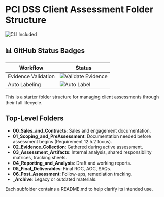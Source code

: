 # PCI DSS Client Assessment Folder Structure


![CLI Included](https://img.shields.io/badge/Starter%20CLI-Included-brightgreen?style=flat-square)

## 📊 GitHub Status Badges

| Workflow | Status |
|----------|--------|
| Evidence Validation | ![Validate Evidence](https://github.com/scottnorton-io/PCIcology-Assessment-Starter-Kit/actions/workflows/validate-evidence.yml/badge.svg) |
| Auto Labeling | ![Auto Label](https://github.com/scottnorton-io/PCIcology-Assessment-Starter-Kit/actions/workflows/auto-label.yml/badge.svg) |

This is a starter folder structure for managing client assessments through their full lifecycle.

## Top-Level Folders

- **00_Sales_and_Contracts**: Sales and engagement documentation.
- **01_Scoping_and_PreAssessment**: Documentation needed before assessment begins (Requirement 12.5.2 focus).
- **02_Evidence_Collection**: Gathered during active assessment.
- **03_Assessment_Artifacts**: Internal analysis, shared responsibility matrices, tracking sheets.
- **04_Reporting_and_Analysis**: Draft and working reports.
- **05_Final_Deliverables**: Final ROC, AOC, SAQs.
- **06_Post_Assessment**: Follow-ups, remediation tracking.
- **_Archive**: Legacy or outdated materials.

Each subfolder contains a README.md to help clarify its intended use.
